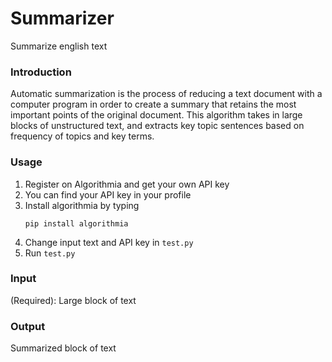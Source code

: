 # Summarizer
Summarize english text

### Introduction
Automatic summarization is the process of reducing a text document with a computer program in order to create a summary that retains the most important points of the original document. This algorithm takes in large blocks of unstructured text, and extracts key topic sentences based on frequency of topics and key terms.

### Usage
1. Register on Algorithmia and get your own API key
2. You can find your API key in your profile
3. Install algorithmia by typing
   ```
   pip install algorithmia
   ```
4. Change input text and API key in `test.py`
5. Run `test.py`

### Input
(Required): Large block of text

### Output
Summarized block of text
